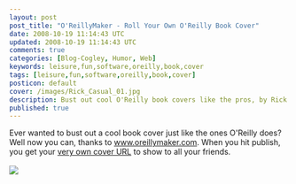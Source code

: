 ```yaml
---           
layout: post
post_title: "O'ReillyMaker - Roll Your Own O'Reilly Book Cover"
date: 2008-10-19 11:14:43 UTC
updated: 2008-10-19 11:14:43 UTC
comments: true
categories: [Blog-Cogley, Humor, Web]
keywords: leisure,fun,software,oreilly,book,cover
tags: [leisure,fun,software,oreilly,book,cover]
posticon: default
cover: /images/Rick_Casual_01.jpg
description: Bust out cool O'Reilly book covers like the pros, by Rick Cogley.
published: true
---
```


Ever wanted to bust out a cool book cover just like the ones O'Reilly does? Well now you can, thanks to www.oreillymaker.com. When you hit publish, you get your [very own cover URL](http://www.oreillymaker.com/link/17821/panic-sweat-fear/) to show to all your friends. <br /><br /><img class="right" src="http://rick.cogley.info/blog/index_files/oreillymkerrollyourowno_1.jpg" /><br /><br /><br /><br />[<br />](http://farm4.static.flickr.com/3085/2585730158_e478ceb5f3_o.jpg)